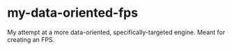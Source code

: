 # my-data-oriented-fps
My attempt at a more data-oriented, specifically-targeted engine.  Meant for creating an FPS.
